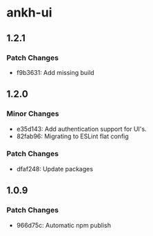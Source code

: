 # ankh-ui

## 1.2.1

### Patch Changes

- f9b3631: Add missing build

## 1.2.0

### Minor Changes

- e35d143: Add authentication support for UI's.
- 82fab96: Migrating to ESLint flat config

### Patch Changes

- dfaf248: Update packages

## 1.0.9

### Patch Changes

- 966d75c: Automatic npm publish
